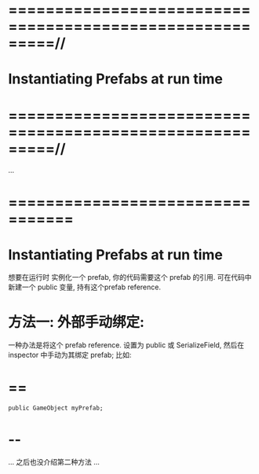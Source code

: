 # =========================================================//
#             Instantiating Prefabs at run time
# =========================================================//

... 

# ================================= #
# Instantiating Prefabs at run time

想要在运行时 实例化一个 prefab, 你的代码需要这个 prefab 的引用.
可在代码中新建一个 public 变量, 持有这个prefab reference. 

# 方法一: 外部手动绑定:
一种办法是将这个 prefab reference. 设置为 public 或 SerializeField, 然后在 inspector 中手动为其绑定 prefab;
比如:
# ==
    public GameObject myPrefab;
# --

... 之后也没介绍第二种方法 ...




















